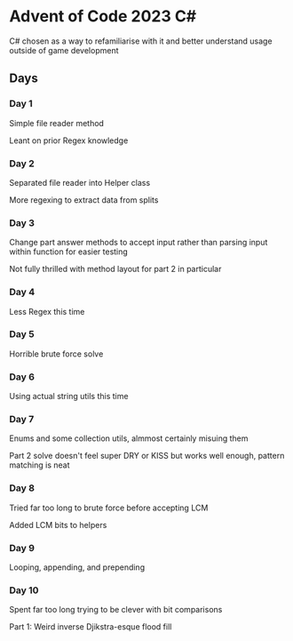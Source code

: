 # Advent of Code 2023 C#

C# chosen as a way to refamiliarise with it and better understand usage outside of game development

## Days

### Day 1
Simple file reader method

Leant on prior Regex knowledge 

### Day 2
Separated file reader into Helper class

More regexing to extract data from splits

### Day 3
Change part answer methods to accept input rather than parsing input within function for easier testing

Not fully thrilled with method layout for part 2 in particular

### Day 4
Less Regex this time

### Day 5

Horrible brute force solve

### Day 6

Using actual string utils this time

### Day 7

Enums and some collection utils, almmost certainly misuing them

Part 2 solve doesn't feel super DRY or KISS but works well enough, pattern matching is neat

### Day 8

Tried far too long to brute force before accepting LCM

Added LCM bits to helpers

### Day 9

Looping, appending, and prepending

### Day 10

Spent far too long trying to be clever with bit comparisons

Part 1: Weird inverse Djikstra-esque flood fill